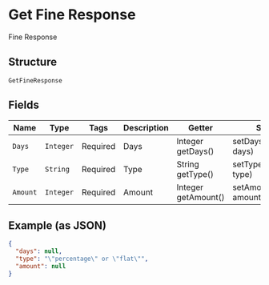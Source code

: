 
# Get Fine Response

Fine Response

## Structure

`GetFineResponse`

## Fields

| Name | Type | Tags | Description | Getter | Setter |
|  --- | --- | --- | --- | --- | --- |
| `Days` | `Integer` | Required | Days | Integer getDays() | setDays(Integer days) |
| `Type` | `String` | Required | Type | String getType() | setType(String type) |
| `Amount` | `Integer` | Required | Amount | Integer getAmount() | setAmount(Integer amount) |

## Example (as JSON)

```json
{
  "days": null,
  "type": "\"percentage\" or \"flat\"",
  "amount": null
}
```

